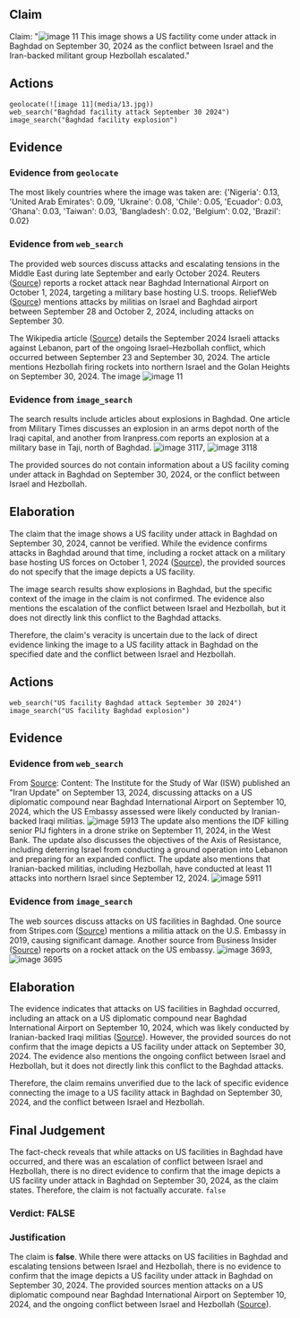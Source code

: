## Claim
Claim: "![image 11](media/13.jpg) This image shows a US factility come under attack in Baghdad on September 30, 2024 as the conflict between Israel and the Iran-backed militant group Hezbollah escalated."

## Actions
```
geolocate(![image 11](media/13.jpg))
web_search("Baghdad facility attack September 30 2024")
image_search("Baghdad facility explosion")
```

## Evidence
### Evidence from `geolocate`
The most likely countries where the image was taken are: {'Nigeria': 0.13, 'United Arab Emirates': 0.09, 'Ukraine': 0.08, 'Chile': 0.05, 'Ecuador': 0.03, 'Ghana': 0.03, 'Taiwan': 0.03, 'Bangladesh': 0.02, 'Belgium': 0.02, 'Brazil': 0.02}

### Evidence from `web_search`
The provided web sources discuss attacks and escalating tensions in the Middle East during late September and early October 2024. Reuters ([Source](https://www.reuters.com/world/middle-east/rocket-attack-targets-military-base-hosting-us-forces-baghdad-military-sources-2024-09-30/)) reports a rocket attack near Baghdad International Airport on October 1, 2024, targeting a military base hosting U.S. troops. ReliefWeb ([Source](https://reliefweb.int/report/iraq/ishm-september-26-october-3-2024)) mentions attacks by militias on Israel and Baghdad airport between September 28 and October 2, 2024, including attacks on September 30.

The Wikipedia article ([Source](https://en.wikipedia.org/wiki/September_2024_Israeli_attacks_against_Lebanon)) details the September 2024 Israeli attacks against Lebanon, part of the ongoing Israel–Hezbollah conflict, which occurred between September 23 and September 30, 2024. The article mentions Hezbollah firing rockets into northern Israel and the Golan Heights on September 30, 2024. The image ![image 11](media/13.jpg)

### Evidence from `image_search`
The search results include articles about explosions in Baghdad. One article from Military Times discusses an explosion in an arms depot north of the Iraqi capital, and another from Iranpress.com reports an explosion at a military base in Taji, north of Baghdad. ![image 3117](media/2025-08-02_21-21-1754169669-037549.jpg), ![image 3118](media/2025-08-02_21-21-1754169670-238797.jpg)

The provided sources do not contain information about a US facility coming under attack in Baghdad on September 30, 2024, or the conflict between Israel and Hezbollah.


## Elaboration
The claim that the image shows a US facility under attack in Baghdad on September 30, 2024, cannot be verified. While the evidence confirms attacks in Baghdad around that time, including a rocket attack on a military base hosting US forces on October 1, 2024 ([Source](https://www.reuters.com/world/middle-east/rocket-attack-targets-military-base-hosting-us-forces-baghdad-military-sources-2024-09-30/)), the provided sources do not specify that the image depicts a US facility.

The image search results show explosions in Baghdad, but the specific context of the image in the claim is not confirmed. The evidence also mentions the escalation of the conflict between Israel and Hezbollah, but it does not directly link this conflict to the Baghdad attacks.

Therefore, the claim's veracity is uncertain due to the lack of direct evidence linking the image to a US facility attack in Baghdad on the specified date and the conflict between Israel and Hezbollah.


## Actions
```
web_search("US facility Baghdad attack September 30 2024")
image_search("US facility Baghdad explosion")
```

## Evidence
### Evidence from `web_search`
From [Source](https://understandingwar.org/backgrounder/iran-update-september-13-2024): 
Content: The Institute for the Study of War (ISW) published an "Iran Update" on September 13, 2024, discussing attacks on a US diplomatic compound near Baghdad International Airport on September 10, 2024, which the US Embassy assessed were likely conducted by Iranian-backed Iraqi militias. ![image 5913](media/2025-08-29_19-33-1756495983-781166.jpg) The update also mentions the IDF killing senior PIJ fighters in a drone strike on September 11, 2024, in the West Bank. The update also discusses the objectives of the Axis of Resistance, including deterring Israel from conducting a ground operation into Lebanon and preparing for an expanded conflict. The update also mentions that Iranian-backed militias, including Hezbollah, have conducted at least 11 attacks into northern Israel since September 12, 2024. ![image 5911](media/2025-08-29_19-32-1756495975-895292.jpg)


### Evidence from `image_search`
The web sources discuss attacks on US facilities in Baghdad. One source from Stripes.com ([Source](https://www.stripes.com/theaters/middle_east/2021-06-01/Militia-attack-on-U.S.-Embassy-in-Baghdad-caused-35-million-in-fire-damage-in-2019-1616430.html)) mentions a militia attack on the U.S. Embassy in 2019, causing significant damage. Another source from Business Insider ([Source](https://www.businessinsider.com/us-embassy-rocket-attack-baghdad-2020-1)) reports on a rocket attack on the US embassy. ![image 3693](media/2025-08-23_00-33-1755909227-635188.jpg), ![image 3695](media/2025-08-23_00-33-1755909228-931011.jpg)


## Elaboration
The evidence indicates that attacks on US facilities in Baghdad occurred, including an attack on a US diplomatic compound near Baghdad International Airport on September 10, 2024, which was likely conducted by Iranian-backed Iraqi militias ([Source](https://understandingwar.org/backgrounder/iran-update-september-13-2024)). However, the provided sources do not confirm that the image depicts a US facility under attack on September 30, 2024. The evidence also mentions the ongoing conflict between Israel and Hezbollah, but it does not directly link this conflict to the Baghdad attacks.

Therefore, the claim remains unverified due to the lack of specific evidence connecting the image to a US facility attack in Baghdad on September 30, 2024, and the conflict between Israel and Hezbollah.


## Final Judgement
The fact-check reveals that while attacks on US facilities in Baghdad have occurred, and there was an escalation of conflict between Israel and Hezbollah, there is no direct evidence to confirm that the image depicts a US facility under attack in Baghdad on September 30, 2024, as the claim states. Therefore, the claim is not factually accurate. `false`

### Verdict: FALSE

### Justification
The claim is **false**. While there were attacks on US facilities in Baghdad and escalating tensions between Israel and Hezbollah, there is no evidence to confirm that the image depicts a US facility under attack in Baghdad on September 30, 2024. The provided sources mention attacks on a US diplomatic compound near Baghdad International Airport on September 10, 2024, and the ongoing conflict between Israel and Hezbollah ([Source](https://understandingwar.org/backgrounder/iran-update-september-13-2024)).
